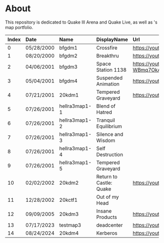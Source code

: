 # About
This repository is dedicated to Quake III Arena and Quake Live, as well as <BFG20K>'s map portfolio.

| Index | Date | Name | DisplayName | Url |
|:------|:-----|:-----|:------------|:----|
|  0 | 05/28/2000 | bfgdm1        | Crossfire               | https://youtu.be/HIeltbtd1Vc
|  1 | 08/20/2000 | bfgdm2        | Breakthru               | https://youtu.be/VYUfG0UOMUQ
|  2 | 04/06/2001 | bfgdm3        | Space Station 1138      | https://youtu.be/-WBmq7OkAWY
|  3 | 05/04/2001 | bfgdm4        | Suspended Animation     | https://youtu.be/SbAFixO5c1s
|  4 | 07/21/2001 | 20kdm1        | Tempered Graveyard      | https://youtu.be/oVX2Xz2VTCk
|  5 | 07/26/2001 | hellra3map1-1 | Blend of Hatred         | <TBD>
|  6 | 07/26/2001 | hellra3map1-2 | Tranquil Equilibrium    | <TBD>
|  7 | 07/26/2001 | hellra3map1-3 | Silence and Wisdom      | <TBD>
|  8 | 07/26/2001 | hellra3map1-4 | Self Destruction        | <TBD>
|  9 | 07/26/2001 | hellra3map1-5 | Tempered Graveyard      | <TBD>
| 10 | 02/02/2002 | 20kdm2       |  Return to Castle: Quake | https://youtu.be/nLx9Q_notWY
| 11 | 12/28/2002 | 20kctf1      |  Out of my Head          | <TBD>
| 12 | 09/09/2005 | 20kdm3       |  Insane Products         | https://youtu.be/IqF9P7nRDvw
| 13 | 07/17/2023 | testmap3     |  deadcenter              | https://youtu.be/O9hINpwO3xA
| 14 | 08/24/2024 | 20kdm4       |  Kerberos                | https://youtu.be/qGgfQLOyTMQ
